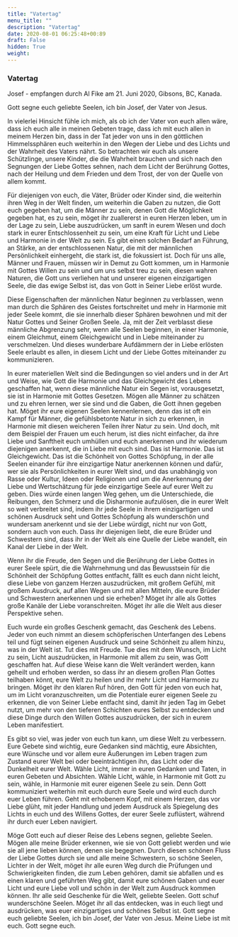 ```yaml
---
title: "Vatertag"
menu_title: ""
description: "Vatertag"
date: 2020-08-01 06:25:48+00:89
draft: False
hidden: True
weight:
---
```

### Vatertag

Josef - empfangen durch Al Fike am 21. Juni 2020, Gibsons, BC, Kanada.

Gott segne euch geliebte Seelen, ich bin Josef, der Vater von Jesus.

In vielerlei Hinsicht fühle ich mich, als ob ich der Vater von euch allen wäre, dass ich euch alle in meinen Gebeten trage, dass ich mit euch allen in meinem Herzen bin, dass in der Tat jeder von uns in den göttlichen Himmelssphären euch weiterhin in den Wegen der Liebe und des Lichts und der Wahrheit des Vaters nährt. So betrachten wir euch als unsere Schützlinge, unsere Kinder, die die Wahrheit brauchen und sich nach den Segnungen der Liebe Gottes sehnen, nach dem Licht der Berührung Gottes, nach der Heilung und dem Frieden und dem Trost, der von der Quelle von allem kommt.

Für diejenigen von euch, die Väter, Brüder oder Kinder sind, die weiterhin ihren Weg in der Welt finden, um weiterhin die Gaben zu nutzen, die Gott euch gegeben hat, um die Männer zu sein, denen Gott die Möglichkeit gegeben hat, es zu sein, möget ihr zuallererst in euren Herzen leben, um in der Lage zu sein, Liebe auszudrücken, um sanft in eurem Wesen und doch stark in eurer Entschlossenheit zu sein, um eine Kraft für Licht und Liebe und Harmonie in der Welt zu sein. Es gibt einen solchen Bedarf an Führung, an Stärke, an der entschlossenen Natur, die mit der männlichen Persönlichkeit einhergeht, die stark ist, die fokussiert ist. Doch für uns alle, Männer und Frauen, müssen wir in Demut zu Gott kommen, um in Harmonie mit Gottes Willen zu sein und um uns selbst treu zu sein, diesen wahren Naturen, die Gott uns verliehen hat und unserer eigenen einzigartigen Seele, die das ewige Selbst ist, das von Gott in Seiner Liebe erlöst wurde.

Diese Eigenschaften der männlichen Natur beginnen zu verblassen, wenn man durch die Sphären des Geistes fortschreitet und mehr in Harmonie mit jeder Seele kommt, die sie innerhalb dieser Sphären bewohnen und mit der Natur Gottes und Seiner Großen Seele. Ja, mit der Zeit verblasst diese männliche Abgrenzung sehr, wenn alle Seelen beginnen, in einer Harmonie, einem Gleichmut, einem Gleichgewicht und in Liebe miteinander zu verschmelzen. Und dieses wunderbare Aufdämmern der in Liebe erlösten Seele erlaubt es allen, in diesem Licht und der Liebe Gottes miteinander zu kommunizieren.

In eurer materiellen Welt sind die Bedingungen so viel anders und in der Art und Weise, wie Gott die Harmonie und das Gleichgewicht des Lebens geschaffen hat, wenn diese männliche Natur ein Segen ist, vorausgesetzt, sie ist in Harmonie mit Gottes Gesetzen. Mögen alle Männer zu schätzen und zu ehren lernen, wer sie sind und die Gaben, die Gott ihnen gegeben hat. Möget ihr eure eigenen Seelen kennenlernen, denn das ist oft ein Kampf für Männer, die gefühlsbetonte Natur in sich zu erkennen, in Harmonie mit diesen weicheren Teilen ihrer Natur zu sein. Und doch, mit dem Beispiel der Frauen um euch herum, ist dies nicht einfacher, da ihre Liebe und Sanftheit euch umhüllen und euch anerkennen und ihr wiederum diejenigen anerkennt, die in Liebe mit euch sind. Das ist Harmonie. Das ist Gleichgewicht. Das ist die Schönheit von Gottes Schöpfung, in der alle Seelen einander für ihre einzigartige Natur anerkennen können und dafür, wer sie als Persönlichkeiten in eurer Welt sind, und das unabhängig von Rasse oder Kultur, Ideen oder Religionen und um die Anerkennung der Liebe und Wertschätzung für jede einzigartige Seele auf eurer Welt zu geben. Dies würde einen langen Weg gehen, um die Unterschiede, die Reibungen, den Schmerz und die Disharmonie aufzulösen, die in eurer Welt so weit verbreitet sind, indem ihr jede Seele in ihrem einzigartigen und schönen Ausdruck seht und Gottes Schöpfung als wunderschön und wundersam anerkennt und sie der Liebe würdigt, nicht nur von Gott, sondern auch von euch. Dass ihr diejenigen liebt, die eure Brüder und Schwestern sind, dass ihr in der Welt als eine Quelle der Liebe wandelt, ein Kanal der Liebe in der Welt.

Wenn ihr die Freude, den Segen und die Berührung der Liebe Gottes in eurer Seele spürt, die die Wahrnehmung und das Bewusstsein für die Schönheit der Schöpfung Gottes entfacht, fällt es euch dann nicht leicht, diese Liebe von ganzem Herzen auszudrücken, mit großem Gefühl, mit großem Ausdruck, auf allen Wegen und mit allen Mitteln, die eure Brüder und Schwestern anerkennen und sie erheben? Möget ihr alle als Gottes große Kanäle der Liebe voranschreiten. Möget ihr alle die Welt aus dieser Perspektive sehen.

Euch wurde ein großes Geschenk gemacht, das Geschenk des Lebens. Jeder von euch nimmt an diesem schöpferischen Unterfangen des Lebens teil und fügt seinen eigenen Ausdruck und seine Schönheit zu allem hinzu, was in der Welt ist. Tut dies mit Freude. Tue dies mit dem Wunsch, im Licht zu sein, Licht auszudrücken, in Harmonie mit allem zu sein, was Gott geschaffen hat. Auf diese Weise kann die Welt verändert werden, kann geheilt und erhoben werden, so dass ihr an diesem großen Plan Gottes teilhaben könnt, eure Welt zu heilen und ihr mehr Licht und Harmonie zu bringen. Möget ihr den klaren Ruf hören, den Gott für jeden von euch hat, um im Licht voranzuschreiten, um die Potentiale eurer eigenen Seele zu erkennen, die von Seiner Liebe entfacht sind, damit ihr jeden Tag im Gebet nutzt, um mehr von den tieferen Schichten eures Selbst zu entdecken und diese Dinge durch den Willen Gottes auszudrücken, der sich in eurem Leben manifestiert.

Es gibt so viel, was jeder von euch tun kann, um diese Welt zu verbessern. Eure Gebete sind wichtig, eure Gedanken sind mächtig, eure Absichten, eure Wünsche und vor allem eure Äußerungen im Leben tragen zum Zustand eurer Welt bei oder beeinträchtigen ihn, das Licht oder die Dunkelheit eurer Welt. Wähle Licht, immer in euren Gedanken und Taten, in euren Gebeten und Absichten. Wähle Licht, wähle, in Harmonie mit Gott zu sein, wähle, in Harmonie mit eurer eigenen Seele zu sein. Denn Gott kommuniziert weiterhin mit euch durch eure Seele und wird euch durch euer Leben führen. Geht mit erhobenem Kopf, mit einem Herzen, das vor Liebe glüht, mit jeder Handlung und jedem Ausdruck als Spiegelung des Lichts in euch und des Willens Gottes, der eurer Seele zuflüstert, während ihr durch euer Leben navigiert.

Möge Gott euch auf dieser Reise des Lebens segnen, geliebte Seelen. Mögen alle meine Brüder erkennen, wie sie von Gott geliebt werden und wie sie all jene lieben können, denen sie begegnen. Durch diesen schönen Fluss der Liebe Gottes durch sie und alle meine Schwestern, so schöne Seelen, Lichter in der Welt, möget ihr alle euren Weg durch die Prüfungen und Schwierigkeiten finden, die zum Leben gehören, damit sie abfallen und es einen klaren und geführten Weg gibt, damit eure schönen Gaben und euer Licht und eure Liebe voll und schön in der Welt zum Ausdruck kommen können. Ihr alle seid Geschenke für die Welt, geliebte Seelen. Gott schuf wunderschöne Seelen. Möget ihr all das entdecken, was in euch liegt und ausdrücken, was euer einzigartiges und schönes Selbst ist. Gott segne euch geliebte Seelen, ich bin Josef, der Vater von Jesus. Meine Liebe ist mit euch. Gott segne euch.
